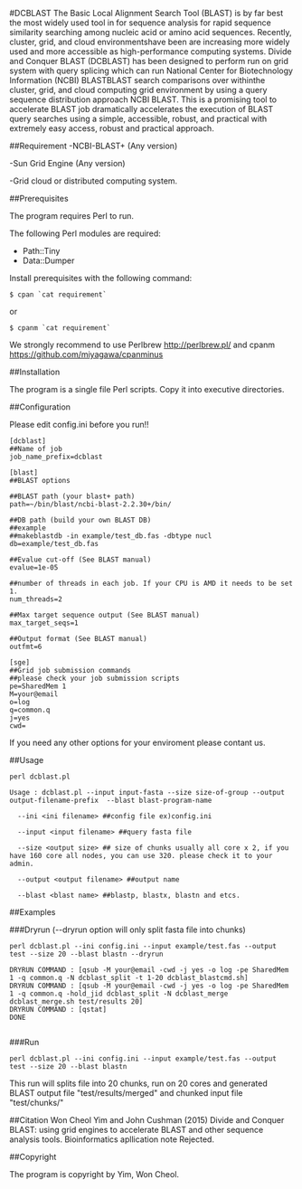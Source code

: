 

#DCBLAST
 The Basic Local Alignment Search Tool (BLAST) is by far best the most widely used tool in for sequence analysis for rapid sequence similarity searching among nucleic acid or amino acid sequences. Recently, cluster, grid, and cloud environmentshave been are increasing more widely used and more accessible as high-performance computing systems. Divide and Conquer BLAST (DCBLAST) has been designed to perform run on grid system with query splicing which can run National Center for Biotechnology Information (NCBI) BLASTBLAST search comparisons  over withinthe cluster, grid, and cloud computing grid environment by using a query sequence distribution approach NCBI BLAST. This is a promising tool to accelerate BLAST job dramatically accelerates the execution of BLAST query searches using a simple, accessible, robust, and practical with extremely easy access, robust and practical approach.


##Requirement
-NCBI-BLAST+ (Any version)

-Sun Grid Engine (Any version)

-Grid cloud or distributed computing system.

##Prerequisites

The program requires Perl to run.

The following Perl modules are required:

- Path::Tiny
- Data::Dumper

Install prerequisites with the following command:
```
$ cpan `cat requirement`
```
or
```
$ cpanm `cat requirement`
```

We strongly recommend to use Perlbrew http://perlbrew.pl/ and cpanm https://github.com/miyagawa/cpanminus



##Installation

The program is a single file Perl scripts. Copy it into executive directories.


##Configuration

Please edit config.ini before you run!!

```
[dcblast]
##Name of job
job_name_prefix=dcblast

[blast]
##BLAST options

##BLAST path (your blast+ path)
path=~/bin/blast/ncbi-blast-2.2.30+/bin/

##DB path (build your own BLAST DB)
##example
##makeblastdb -in example/test_db.fas -dbtype nucl
db=example/test_db.fas

##Evalue cut-off (See BLAST manual)
evalue=1e-05

##number of threads in each job. If your CPU is AMD it needs to be set 1.
num_threads=2

##Max target sequence output (See BLAST manual)
max_target_seqs=1

##Output format (See BLAST manual)
outfmt=6

[sge]
##Grid job submission commands
##please check your job submission scripts
pe=SharedMem 1
M=your@email
o=log
q=common.q
j=yes
cwd=

```
If you need any other options for your enviroment please contant us.

##Usage


```
perl dcblast.pl

Usage : dcblast.pl --input input-fasta --size size-of-group --output output-filename-prefix  --blast blast-program-name

  --ini <ini filename> ##config file ex)config.ini

  --input <input filename> ##query fasta file

  --size <output size> ## size of chunks usually all core x 2, if you have 160 core all nodes, you can use 320. please check it to your admin.

  --output <output filename> ##output name

  --blast <blast name> ##blastp, blastx, blastn and etcs.

```


##Examples

###Dryrun (--dryrun option will only split fasta file into chunks)
```
perl dcblast.pl --ini config.ini --input example/test.fas --output test --size 20 --blast blastn --dryrun
```
```
DRYRUN COMMAND : [qsub -M your@email -cwd -j yes -o log -pe SharedMem 1 -q common.q -N dcblast_split -t 1-20 dcblast_blastcmd.sh]
DRYRUN COMMAND : [qsub -M your@email -cwd -j yes -o log -pe SharedMem 1 -q common.q -hold_jid dcblast_split -N dcblast_merge dcblast_merge.sh test/results 20]
DRYRUN COMMAND : [qstat]
DONE


```
###Run

```
perl dcblast.pl --ini config.ini --input example/test.fas --output test --size 20 --blast blastn 
```

This run will splits file into 20 chunks, run on 20 cores and generated BLAST output file "test/results/merged" and chunked input file "test/chunks/"


##Citation
Won Cheol Yim and John Cushman (2015) Divide and Conquer BLAST: using grid engines to accelerate BLAST and other sequence analysis tools. Bioinformatics apllication note Rejected.



##Copyright

The program is copyright by Yim, Won Cheol.
